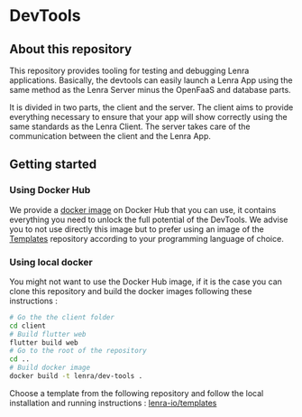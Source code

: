 
# DevTools

## About this repository

This repository provides tooling for testing and debugging Lenra applications. Basically, the devtools can easily launch a Lenra App using the same method as the Lenra Server minus the OpenFaaS and database parts.

It is divided in two parts, the client and the server. The client aims to provide everything necessary to ensure that your app will show correctly using the same standards as the Lenra Client. The server takes care of the communication between the client and the Lenra App.

## Getting started

### Using Docker Hub

We provide a [docker image](https://hub.docker.com/r/lenra/dev-tools) on Docker Hub that you can use, it contains everything you need to unlock the full potential of the DevTools. We advise you to not use directly this image but to prefer using an image of the [Templates](https://github.com/lenra-io/templates) repository according to your programming language of choice.

### Using local docker

You might not want to use the Docker Hub image, if it is the case you can clone this repository and build the docker images following these instructions :

```bash
# Go the the client folder
cd client
# Build flutter web
flutter build web
# Go to the root of the repository 
cd ..
# Build docker image
docker build -t lenra/dev-tools .
```

Choose a template from the following repository and follow the local installation and running instructions : [lenra-io/templates](https://github.com/lenra-io/templates)
